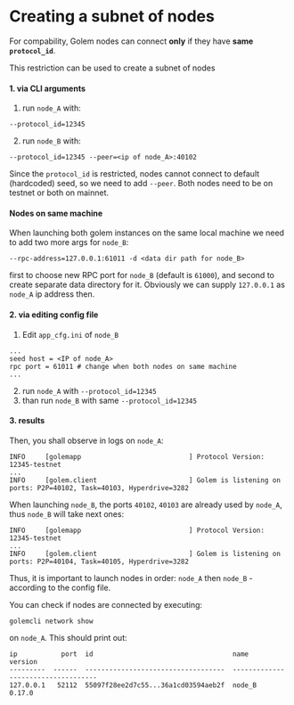# Creating a subnet of nodes

For compability, Golem nodes can connect **only** if they have **same `protocol_id`**.

This restriction can be used to create a subnet of nodes

#### 1. via CLI arguments

1) run `node_A` with:

 `--protocol_id=12345`

2) run `node_B` with:

 `--protocol_id=12345 --peer=<ip of node_A>:40102`

Since the `protocol_id` is restricted, nodes cannot connect to default (hardcoded) seed, so we need to add `--peer`. Both nodes need to be on testnet or both on mainnet.

#### Nodes on same machine
When launching both golem instances on the same local machine we need to add two more args for `node_B`:

 `--rpc-address=127.0.0.1:61011 -d <data dir path for node_B>`

first to choose new RPC port for `node_B` (default is `61000`), and second to create separate data directory for it. Obviously we can supply `127.0.0.1` as `node_A` ip address then.


#### 2. via editing config file

1. Edit `app_cfg.ini` of `node_B`
```
...
seed host = <IP of node_A>
rpc port = 61011 # change when both nodes on same machine
...
```
2. run `node_A` with `--protocol_id=12345` 
3. than run `node_B` with same `--protocol_id=12345`

#### 3. results
Then, you shall observe in logs on `node_A`:

```
INFO     [golemapp                           ] Protocol Version: 12345-testnet
...
INFO     [golem.client                       ] Golem is listening on ports: P2P=40102, Task=40103, Hyperdrive=3282
```
When launching `node_B`, the ports `40102`, `40103` are already used by `node_A`, thus `node_B` will take next ones:
```
INFO     [golemapp                           ] Protocol Version: 12345-testnet
...
INFO     [golem.client                       ] Golem is listening on ports: P2P=40104, Task=40105, Hyperdrive=3282
```
Thus, it is important to launch nodes in order: `node_A` then `node_B` - according to the config file.

You can check if nodes are connected by executing:

`golemcli network show` 

on `node_A`. This should print out:
```
ip           port  id                                   name           version
---------  ------  -----------------------------------  -------------  ----------------------
127.0.0.1   52112  55097f28ee2d7c55...36a1cd03594aeb2f  node_B         0.17.0
```